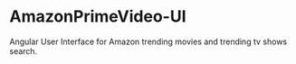 # AmazonPrimeVideo-UI
Angular User Interface for Amazon trending movies and trending tv shows search.
